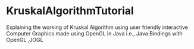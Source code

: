 # KruskalAlgorithmTutorial

Explaining the working of Kruskal Algorithm using user friendly interactive Computer Graphics made using OpenGL in Java i.e., Java Bindings with OpenGL ,JOGL
